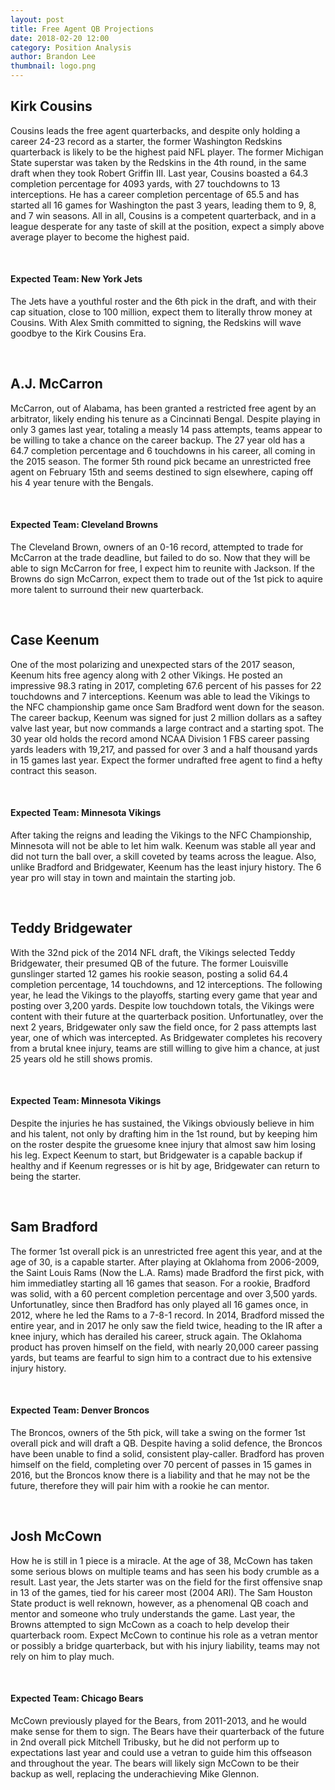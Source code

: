```yaml
---
layout: post
title: Free Agent QB Projections
date: 2018-02-20 12:00
category: Position Analysis
author: Brandon Lee
thumbnail: logo.png
---
```


## Kirk Cousins

Cousins leads the free agent quarterbacks, and despite only holding a career 24-23 record as a starter, the former Washington Redskins quarterback is likely to be the highest paid NFL player. The former Michigan State superstar was taken by the Redskins in the 4th round, in the same draft when they took Robert Griffin III.  Last year, Cousins boasted a 64.3 completion percentage for 4093 yards, with 27 touchdowns to 13 interceptions. He has a career completion percentage of 65.5 and has started all 16 games for Washington the past 3 years, leading them to 9, 8, and 7 win seasons. All in all, Cousins is a competent quarterback, and in a league desperate for any taste of skill at the position, expect a simply above average player to become the highest paid. 

<BR>

#### Expected Team: New York Jets

The Jets have a youthful roster and the 6th pick in the draft, and with their cap situation, close to 100 million, expect them to literally throw money at Cousins. With Alex Smith committed to signing, the Redskins will wave goodbye to the Kirk Cousins Era.

<BR>

## A.J. McCarron

McCarron, out of Alabama, has been granted a restricted free agent by an arbitrator, likely ending his tenure as a Cincinnati Bengal. Despite playing in only 3 games last year, totaling a measly 14 pass attempts, teams appear to be willing to take a chance on the career backup. The 27 year old has a 64.7 completion percentage and 6 touchdowns in his career, all coming in the 2015 season. The former 5th round pick became an unrestricted free agent on February 15th and seems destined to sign elsewhere, caping off his 4 year tenure with the Bengals.

<BR>

#### Expected Team: Cleveland Browns

The Cleveland Brown, owners of an 0-16 record, attempted to trade for McCarron at the trade deadline, but failed to do so. Now that they will be able to sign McCarron for free, I expect him to reunite with Jackson. If the Browns do sign McCarron, expect them to trade out of the 1st pick to aquire more talent to surround their new quarterback.

<BR>

## Case Keenum

One of the most polarizing and unexpected stars of the 2017 season, Keenum hits free agency along with 2 other Vikings. He posted an impressive 98.3 rating in 2017, completing 67.6 percent of his passes for 22 touchdowns and 7 interceptions. Keenum was able to lead the Vikings to the NFC championship game once Sam Bradford went down for the season. The career backup, Keenum was signed for just 2 million dollars as a saftey valve last year, but now commands a large contract and a starting spot. The 30 year old holds the record amond NCAA Division 1 FBS career passing yards leaders with 19,217, and passed for over 3 and a half thousand yards in 15 games last year. Expect the former undrafted free agent to find a hefty contract this season.

<BR>

#### Expected Team: Minnesota Vikings

After taking the reigns and leading the Vikings to the NFC Championship, Minnesota will not be able to let him walk. Keenum was stable all year and did not turn the ball over, a skill coveted by teams across the league. Also, unlike Bradford and Bridgewater, Keenum has the least injury history. The 6 year pro will stay in town and maintain the starting job. 

<BR>

## Teddy Bridgewater

With the 32nd pick of the 2014 NFL draft, the Vikings selected Teddy Bridgewater, their presumed QB of the future. The former Louisville gunslinger started 12 games his rookie season, posting a solid 64.4 completion percentage, 14 touchdowns, and 12 interceptions. The following year, he lead the Vikings to the playoffs, starting every game that year and posting over 3,200 yards. Despite low touchdown totals, the Vikings were content with their future at the quarterback position. Unfortunatley, over the next 2 years, Bridgewater only saw the field once, for 2 pass attempts last year, one of which was intercepted. As Bridgewater completes his recovery from a brutal knee injury, teams are still willing to give him a chance, at just 25 years old he still shows promis.

<BR>
  
#### Expected Team: Minnesota Vikings

Despite the injuries he has sustained, the Vikings obviously believe in him and his talent, not only by drafting him in the 1st round, but by keeping him on the roster despite the gruesome knee injury that almost saw him losing his leg. Expect Keenum to start, but Bridgewater is a capable backup if healthy and if Keenum regresses or is hit by age, Bridgewater can return to being the starter.

<BR>

## Sam Bradford

The former 1st overall pick is an unrestricted free agent this year, and at the age of 30, is a capable starter. After playing at Oklahoma from 2006-2009, the Saint Louis Rams (Now the L.A. Rams) made Bradford the first pick, with him immediatley starting all 16 games that season. For a rookie, Bradford was solid, with a 60 percent completion percentage and over 3,500 yards. Unfortunatley, since then Bradford has only played all 16 games once, in 2012, where he led the Rams to a 7-8-1 record. In 2014, Bradford missed the entire year, and in 2017 he only saw the field twice, heading to the IR after a knee injury, which has derailed his career, struck again. The Oklahoma product has proven himself on the field, with nearly 20,000 career passing yards, but teams are fearful to sign him to a contract due to his extensive injury history.

<BR>
  
#### Expected Team: Denver Broncos

The Broncos, owners of the 5th pick, will take a swing on the former 1st overall pick and will draft a QB. Despite having a solid defence, the Broncos have been unable to find a solid, consistent play-caller. Bradford has proven himself on the field, completing over 70 percent of passes in 15 games in 2016, but the Broncos know there is a liability and that he may not be the future, therefore they will pair him with a rookie he can mentor.

<BR>
  
## Josh McCown

How he is still in 1 piece is a miracle. At the age of 38, McCown has taken some serious blows on multiple teams and has seen his body crumble as a result. Last year, the Jets starter was on the field for the first offensive snap in 13 of the games, tied for his career most (2004 ARI). The Sam Houston State product is well reknown, however, as a phenomenal QB coach and mentor and someone who truly understands the game. Last year, the Browns attempted to sign McCown as a coach to help develop their quarterback room. Expect McCown to continue his role as a vetran mentor or possibly a bridge quarterback, but with his injury liability, teams may not rely on him to play much.

<BR>
  
#### Expected Team: Chicago Bears

McCown previously played for the Bears, from 2011-2013, and he would make sense for them to sign. The Bears have their quarterback of the future in 2nd overall pick Mitchell Tribusky, but he did not perform up to expectations last year and could use a vetran to guide him this offseason and throughout the year. The bears will likely sign McCown to be their backup as well, replacing the underachieving Mike Glennon. 

<BR>
<BR>
  
